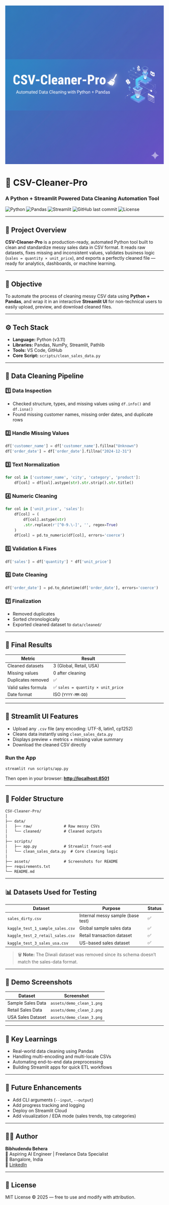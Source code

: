 ![CSV Cleaner Pro Banner](banner.png)

# 🧹 CSV-Cleaner-Pro

### A Python + Streamlit Powered Data Cleaning Automation Tool

![Python](https://img.shields.io/badge/Python-3.11-blue?logo=python\&logoColor=white)
![Pandas](https://img.shields.io/badge/Pandas-Data%20Cleaning-green?logo=pandas\&logoColor=white)
![Streamlit](https://img.shields.io/badge/Streamlit-App-red?logo=streamlit)
![GitHub last commit](https://img.shields.io/github/last-commit/bibhu342/CSV-Cleaner-Pro)
![License](https://img.shields.io/badge/License-MIT-lightgrey)

---

## 📘 Project Overview

**CSV-Cleaner-Pro** is a production-ready, automated Python tool built to clean and standardize messy sales data in CSV format.
It reads raw datasets, fixes missing and inconsistent values, validates business logic (`sales = quantity × unit_price`), and exports a perfectly cleaned file — ready for analytics, dashboards, or machine learning.

---

## 🎯 Objective

To automate the process of cleaning messy CSV data using **Python + Pandas**,
and wrap it in an interactive **Streamlit UI** for non-technical users to easily upload, preview, and download cleaned files.

---

## ⚙️ Tech Stack

* **Language:** Python (v3.11)
* **Libraries:** Pandas, NumPy, Streamlit, Pathlib
* **Tools:** VS Code, GitHub
* **Core Script:** `scripts/clean_sales_data.py`

---

## 🧩 Data Cleaning Pipeline

### 1️⃣ Data Inspection

* Checked structure, types, and missing values using `df.info()` and `df.isna()`
* Found missing customer names, missing order dates, and duplicate rows

### 2️⃣ Handle Missing Values

```python
df['customer_name'] = df['customer_name'].fillna("Unknown")
df['order_date'] = df['order_date'].fillna("2024-12-31")
```

### 3️⃣ Text Normalization

```python
for col in ['customer_name', 'city', 'category', 'product']:
    df[col] = df[col].astype(str).str.strip().str.title()
```

### 4️⃣ Numeric Cleaning

```python
for col in ['unit_price', 'sales']:
    df[col] = (
        df[col].astype(str)
        .str.replace(r'[^0-9.\-]', '', regex=True)
    )
    df[col] = pd.to_numeric(df[col], errors='coerce')
```

### 5️⃣ Validation & Fixes

```python
df['sales'] = df['quantity'] * df['unit_price']
```

### 6️⃣ Date Cleaning

```python
df['order_date'] = pd.to_datetime(df['order_date'], errors='coerce')
```

### 7️⃣ Finalization

* Removed duplicates
* Sorted chronologically
* Exported cleaned dataset to `data/cleaned/`

---

## 🧾 Final Results

| Metric              | Result                            |
| ------------------- | --------------------------------- |
| Cleaned datasets    | 3 (Global, Retail, USA)           |
| Missing values      | 0 after cleaning                  |
| Duplicates removed  | ✅                                 |
| Valid sales formula | ✅ `sales = quantity × unit_price` |
| Date format         | ISO (`YYYY-MM-DD`)                |

---

## 🧠 Streamlit UI Features

* Upload any `.csv` file (any encoding: UTF-8, latin1, cp1252)
* Cleans data instantly using `clean_sales_data.py`
* Displays preview + metrics + missing value summary
* Download the cleaned CSV directly

### Run the App

```bash
streamlit run scripts/app.py
```

Then open in your browser:
**[http://localhost:8501](http://localhost:8501)**

---

## 📂 Folder Structure

```
CSV-Cleaner-Pro/
│
├── data/
│   ├── raw/              # Raw messy CSVs
│   └── cleaned/          # Cleaned outputs
│
├── scripts/
│   ├── app.py            # Streamlit front-end
│   └── clean_sales_data.py  # Core cleaning logic
│
├── assets/               # Screenshots for README
├── requirements.txt
└── README.md
```

---

## 📊 Datasets Used for Testing

| Dataset                          | Purpose                           | Status |
| -------------------------------- | --------------------------------- | ------ |
| `sales_dirty.csv`                | Internal messy sample (base test) | ✅      |
| `kaggle_test_1_sample_sales.csv` | Global sample sales data          | ✅      |
| `kaggle_test_2_retail_sales.csv` | Retail transaction dataset        | ✅      |
| `kaggle_test_3_sales_usa.csv`    | US-based sales dataset            | ✅      |

> 🗑 **Note:** The Diwali dataset was removed since its schema doesn’t match the sales-data format.

---

## 🧮 Demo Screenshots

| Dataset           | Screenshot                |
| ----------------- | ------------------------- |
| Sample Sales Data | `assets/demo_clean_1.png` |
| Retail Sales Data | `assets/demo_clean_2.png` |
| USA Sales Dataset | `assets/demo_clean_3.png` |

---

## 🧠 Key Learnings

* Real-world data cleaning using Pandas
* Handling multi-encoding and multi-locale CSVs
* Automating end-to-end data preprocessing
* Building Streamlit apps for quick ETL workflows

---

## 🚀 Future Enhancements

* Add CLI arguments (`--input`, `--output`)
* Add progress tracking and logging
* Deploy on Streamlit Cloud
* Add visualization / EDA mode (sales trends, top categories)

---

## 👨‍💻 Author

**Bibhudendu Behera**  
🚀 Aspiring AI Engineer | Freelance Data Specialist  
📍 Bangalore, India  
🔗 [LinkedIn](https://www.linkedin.com/in/bibhudendu-behera-b5375b5b)

---

## 📜 License

MIT License © 2025 — free to use and modify with attribution.

